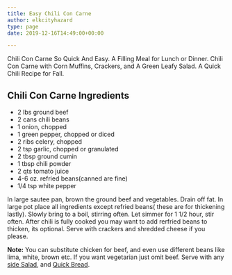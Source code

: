 ```yaml
---
title: Easy Chili Con Carne
author: elkcityhazard
type: page
date: 2019-12-16T14:49:00+00:00

---
```

Chili Con Carne So Quick And Easy. A Filling Meal for Lunch or Dinner. Chili Con Carne with Corn Muffins, Crackers, and A Green Leafy Salad. A Quick Chili Recipe for Fall.

## Chili Con Carne Ingredients

  * 2 lbs ground beef
  * 2 cans chili beans
  * 1 onion, chopped
  * 1 green pepper, chopped or diced
  * 2 ribs celery, chopped
  * 2 tsp garlic, chopped or granulated
  * 2 tbsp ground cumin
  * 1 tbsp chili powder
  * 2 qts tomato juice
  * 4-6 oz. refried beans(canned are fine)
  * 1/4 tsp white pepper

In large sautee pan, brown the ground beef and vegetables. Drain off fat. In large pot place all ingredients except refried beans( these are for thickening lastly). Slowly bring to a boil, stirring often. Let simmer for 1 1/2 hour, stir often. After chili is fully cooked you may want to add rerfried beans to thicken, its optional. Serve with crackers and shredded cheese if you please.

**Note:** You can substitute chicken for beef, and even use different beans like lima, white, brown etc. If you want vegetarian just omit beef. Serve with any [side Salad][1], and <a href="/wordpress/easy-bread-recipes/" rel="noopener noreferrer" target="_blank">Quick Bread</a>.

 [1]: /wordpress/vegetables-and-salad-recipes/